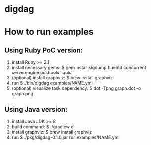 # digdag

# How to run examples

## Using Ruby PoC version:

1. install Ruby >= 2.1
2. install necessary gems: $ gem install sigdump fluentd concurrent serverengine uuidtools liquid
3. (optional) install graphviz: $ brew install graphviz
4. run $ ./bin/digdag examples/NAME.yml
5. (optional) visualize task dependency: $ dot -Tpng graph.dot -o graph.png

## Using Java version:

1. install Java JDK >= 8
2. build command: $ ./gradlew cli
3. install graphviz: $ brew install graphviz
4. run $ ./pkg/digdag-0.1.0.jar run examples/NAME.yml

